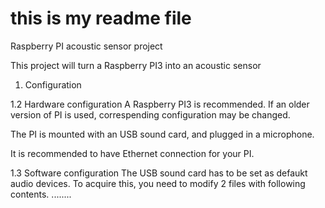 # this is my readme file
Raspberry PI acoustic sensor project

This project will turn a Raspberry PI3 into an acoustic sensor

1. Configuration

1.2 Hardware configuration
A Raspberry PI3 is recommended. If an older version of PI is used,
correspending configuration may be changed.

The PI is mounted with an USB sound card, and plugged in a microphone.

It is recommended to have Ethernet connection for your PI.

1.3 Software configuration
The USB sound card has to be set as defaukt audio devices. To acquire this, 
you need to modify 2 files with following contents.
........


